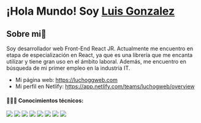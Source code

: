 # ¡Hola Mundo! Soy <a href="https://www.linkedin.com/in/lucho-gonzalez/">Luis Gonzalez</a>
## Sobre mi👋
Soy desarrollador web Front-End React JR. Actualmente me encuentro en etapa de especialización en React, ya que es una librería que me encanta utilizar y tiene gran uso en el ámbito laboral.
Además, me encuentro en búsqueda de mi primer empleo en la industria IT.
- Mi página web: https://luchoggweb.com
- Mi perfil en Netlify: https://app.netlify.com/teams/luchogweb/overview

#### 👨🏻‍💻 Conocimientos técnicos:

<a src="https://www.w3schools.com/html/"><img src="https://img.icons8.com/color/48/000000/html-5.png"/></a>
<a src="https://www.w3schools.com/css/"><img src="https://img.icons8.com/color/48/000000/css3.png"/></a>
<a src="https://getbootstrap.com/"><img src="https://img.icons8.com/color/48/000000/bootstrap.png"/></a>
<a src="https://github.com/"><img src="https://img.icons8.com/color/48/000000/sass.png"/></a>
<a src="https://www.javascript.com/"><img src="https://img.icons8.com/color/48/000000/javascript.png"/></a>
<a src="https://reactjs.org/"><img src="https://img.icons8.com/color/48/000000/react-native.png"/></a>
<a src="https://visualstudio.microsoft.com/"><img src="https://img.icons8.com/color/48/000000/visual-studio.png"/></a>
<a src="https://github.com/"><img src="https://img.icons8.com/color/48/000000/github--v1.png"/></a>

